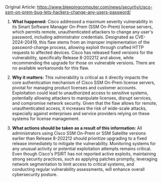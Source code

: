 Original Article: https://www.bleepingcomputer.com/news/security/cisco-ssm-on-prem-bug-lets-hackers-change-any-users-password/

1) **What happened:** Cisco addressed a maximum severity vulnerability in its Smart Software Manager On-Prem (SSM On-Prem) license servers, which permits remote, unauthenticated attackers to change any user's password, including administrator credentials. Designated as CVE-2024-20419, this flaw stems from an improper implementation of the password-change process, allowing exploit through crafted HTTP requests to affected devices. Cisco has released fixed versions for the vulnerability, specifically Release 8-202212 and above, while recommending the upgrade for those on vulnerable versions. There are no available workarounds for this flaw.

2) **Why it matters:** This vulnerability is critical as it directly impacts the core authentication mechanism of Cisco SSM On-Prem license servers, pivotal for managing product licenses and customer accounts. Exploitation could lead to unauthorized access to sensitive systems, potentially allowing attackers to manipulate licenses, disrupt services, and compromise network security. Given that the flaw allows for remote, unauthenticated access, it increases the risk of wide-scale attacks, especially against enterprises and service providers relying on these systems for license management.

3) **What actions should be taken as a result of this information:** All administrators using Cisco SSM On-Prem or SSM Satellite versions earlier than Release 8-202212 should prioritize upgrading to a fixed release immediately to mitigate the vulnerability. Monitoring systems for any unusual activity or potential exploitation attempts remains critical. Even though Cisco's PSIRT has not reported active exploits, maintaining strong security practices, such as applying patches promptly, leveraging network segmentation to limit access to critical systems, and conducting regular vulnerability assessments, will enhance overall cybersecurity posture.